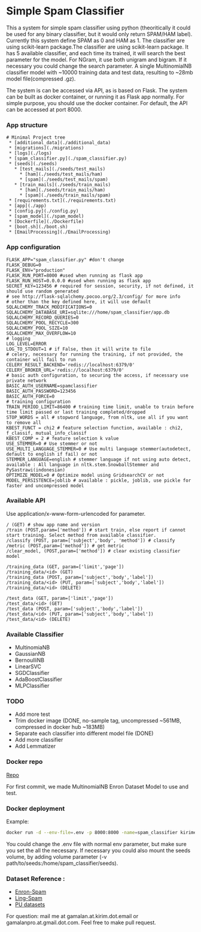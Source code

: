 # Simple Spam Classifier

This a system for simple spam classifier using python
(theoritically it could be used for any binary classifier, but it would only return SPAM/HAM label).
Currently this system define SPAM as 0 and HAM as 1.
The classifier are using scikit-learn package.The classifier are using scikit-learn package.
It has 5 available classifier, and each time its trained, it will search the best parameter for the model.
For NGram, it use both unigram and bigram.
If it necessary you could change the search parameter.
A single MultinomialNB classifier model with ~10000 training data and test data, resulting to ~28mb model file(compressed .gz).

The system is can be accessed via API, as is based on Flask.
The system can be built as docker container, or running it as Flask app normally.
For simple purpose, you should use the docker container.
For default, the API can be accessed at port 8000.

### App structure
```
# Minimal Project tree
 * [additional_data](./additional_data)
 * [migrations](./migrations)
 * [logs](./logs)
 * [spam_classifier.py](./spam_classifier.py)
 * [seeds](./seeds)
   * [test_mails](./seeds/test_mails)
     * [ham](./seeds/test_mails/ham)
     * [spam](./seeds/test_mails/spam)
   * [train_mails](./seeds/train_mails)
     * [ham](./seeds/train_mails/ham)
     * [spam](./seeds/train_mails/spam)
 * [requirements.txt](./requirements.txt)
 * [app](./app)
 * [config.py](./config.py)
 * [spam_model](./spam_model)
 * [Dockerfile](./Dockerfile)
 * [boot.sh](./boot.sh)
 * [EmailProcessing](./EmailProcessing)
```

### App configuration

```dotenv
FLASK_APP="spam_classifier.py" #don't change
FLASK_DEBUG=0 
FLASK_ENV="production"
FLASK_RUN_PORT=8000 #used when running as flask app 
FLASK_RUN_HOST=0.0.0.0 #used when running as flask app
SECRET_KEY=123456 # required for session, security, if not defined, it should use random generated
# see http://flask-sqlalchemy.pocoo.org/2.3/config/ for more info
# other than the key defined here, it will use default
SQLALCHEMY_TRACK_MODIFICATIONS=0
SQLALCHEMY_DATABASE_URI=sqlite:///home/spam_classifier/app.db
SQLALCHEMY_RECORD_QUERIES=0
SQLALCHEMY_POOL_RECYCLE=300
SQLALCHEMY_POOL_SIZE=10
SQLALCHEMY_MAX_OVERFLOW=10
# logging
LOG_LEVEL=ERROR 
LOG_TO_STDOUT=1 # if False, then it will write to file
# celery, necessary for running the training, if not provided, the container will fail to run
CELERY_RESULT_BACKEND='redis://localhost:6379/0'
CELERY_BROKER_URL='redis://localhost:6379/0'
# basic auth configuration, to securing the access, if necessary use private network
BASIC_AUTH_USERNAME=spamclassifier
BASIC_AUTH_PASSWORD=123456
BASIC_AUTH_FORCE=0
# training configuration
TRAIN_PERIOD_LIMIT=86400 # training time limit, unable to train before time limit passed or last training completed/dropped
STOP_WORDS = all # stopword language, from nltk, use all if you want to remove all
KBEST_FUNCT = chi2 # feature selection function, available : chi2, f_classif, mutual_info_classif
KBEST_COMP = 2 # feature selection k value
USE_STEMMER=0 # Use stemmer or not
USE_MULTI_LANGUAGE_STEMMER=0 # Use multi language stemmer(autodetect, default to english if fail) or not
STEMMER_LANGUAGE=english # stemmer language if not using auto detect, available : All language in nltk.stem.SnowballStemmer and PySastrawi(indonesian)
OPTIMIZE_MODEL=0 # Optimize model using GridsearchCV or not
MODEL_PERSISTENCE=joblib # available : pickle, joblib, use pickle for faster and uncompressed model
```

### Available API
Use application/x-www-form-urlencoded for parameter.
```
/ (GET) # show app name and version
/train (POST,param=['method']) # start train, else report if cannot start training. Select method from available classifier.
/classify (POST, param=['subject','body', 'method']) # classify 
/metric (POST,param=['method']) # get metric
/clear_model, (POST,param=['method']) # clear existing classifier model

/training_data (GET, param=['limit','page']) 
/training_data/<id> (GET)
/training_data (POST, param=['subject','body','label'])
/training_data/<id> (PUT, param=['subject','body','label'])
/training_data/<id> (DELETE)

/test_data (GET, param=['limit','page']) 
/test_data/<id> (GET)
/test_data (POST, param=['subject','body','label'])
/test_data/<id> (PUT, param=['subject','body','label'])
/test_data/<id> (DELETE)
```

### Available Classifier
- MultinomiaNB
- GaussianNB
- BernoulliNB
- LinearSVC
- SGDClassifier
- AdaBoostClassifier
- MLPClassifier

### TODO
- Add more test
- Trim docker image (DONE, no-sample tag, uncompressed ~561MB, compressed in docker hub ~183MB)
- Separate each classifier into different model file (DONE)
- Add more classifier
- Add Lemmatizer

### Docker repo
[Repo](https://hub.docker.com/r/kirimemail/simple-spam-classifier)

For first commit, we made MultinomialNB Enron Dataset Model to use and test.

### Docker deployment
Example:
```bash
docker run -d --env-file=.env -p 8000:8000 -name=spam_classifier kirimemail/simple-spam-classifier:0.1.2-enron-multinomialNB
```
You could change the .env file with normal env parameter, but make sure you set the all the necessary.
If necessary you could also mount the seeds volume, by adding volume parameter (-v path/to/seeds:/home/spam_classifier/seeds).

### Dataset Reference :
- [Enron-Spam](http://www.aueb.gr/users/ion/data/enron-spam/)
- [Ling-Spam](http://www.aueb.gr/users/ion/data/lingspam_public.tar.gz)
- [PU datasets](http://www.aueb.gr/users/ion/data/lingspam_public.tar.gz)

For question: mail me at gamalan.at.kirim.dot.email or gamalanpro.at.gmail.dot.com.
Feel free to make pull request.
